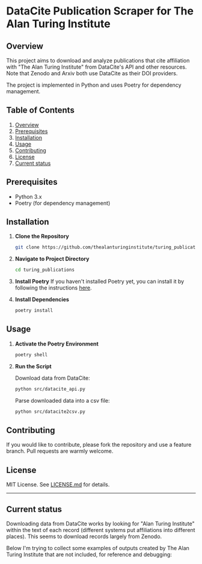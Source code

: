 # DataCite Publication Scraper for The Alan Turing Institute

## Overview

This project aims to download and analyze publications that cite affiliation with "The Alan Turing Institute" from DataCite's API and other resources. Note that Zenodo and Arxiv both use DataCite as their DOI providers.

The project is implemented in Python and uses Poetry for dependency management.

## Table of Contents

1. [Overview](#overview)
2. [Prerequisites](#prerequisites)
3. [Installation](#installation)
4. [Usage](#usage)
5. [Contributing](#contributing)
6. [License](#license)
7. [Current status](#current-status)

## Prerequisites

- Python 3.x
- Poetry (for dependency management)

## Installation

1. **Clone the Repository**
    ```bash
    git clone https://github.com/thealanturinginstitute/turing_publications.git
    ```

2. **Navigate to Project Directory**
    ```bash
    cd turing_publications
    ```

3. **Install Poetry**
    If you haven't installed Poetry yet, you can install it by following the instructions [here](https://python-poetry.org/docs/#installation).

4. **Install Dependencies**
    ```bash
    poetry install
    ```

## Usage

1. **Activate the Poetry Environment**
    ```bash
    poetry shell
    ```

2. **Run the Script**

    Download data from DataCite:
    ```bash
    python src/datacite_api.py
    ```

    Parse downloaded data into a csv file:
    ```bash
    python src/datacite2csv.py
    ```

## Contributing

If you would like to contribute, please fork the repository and use a feature branch. Pull requests are warmly welcome.

## License

MIT License. See [LICENSE.md](LICENSE.md) for details.


----------

## Current status

Downloading data from DataCite works by looking for "Alan Turing Institute" within the text of each record (different systems put affiliations into different places). This seems to download records largely from Zenodo.

Below I'm trying to collect some examples of outputs created by The Alan Turing Institute that are not included, for reference and debugging:

